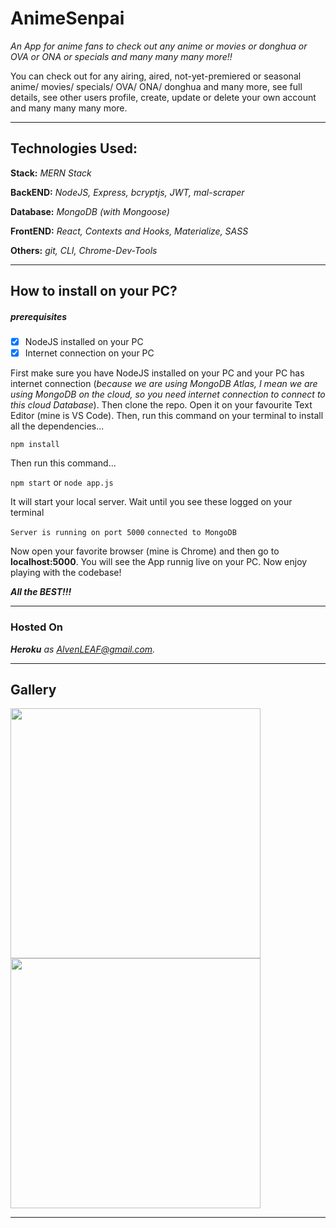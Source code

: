 # AnimeSenpai
*An App for anime fans to check out any anime or movies or donghua or OVA or ONA or specials and many many many more!!* 

You can check out for any airing, aired, not-yet-premiered or seasonal anime/ movies/ specials/ OVA/ ONA/ donghua and many more, see full details, see other users profile, create, update or delete your own account and many many many more.


***
## **Technologies Used:**
**Stack:** *MERN Stack*

**BackEND:** *NodeJS, Express, bcryptjs, JWT, mal-scraper* 

**Database:** *MongoDB (with Mongoose)*

**FrontEND:** *React, Contexts and Hooks, Materialize, SASS*

**Others:** *git, CLI, Chrome-Dev-Tools*    


***


## How to install on your PC?

##### prerequisites
- [x] NodeJS installed on your PC
- [x] Internet connection on your PC

First make sure you have NodeJS installed on your PC and your PC has internet connection (*because we are using MongoDB Atlas, I mean we are using MongoDB on the cloud, so you need internet connection to connect to this cloud Database*). Then clone the repo. Open it on your favourite Text Editor (mine is VS Code). Then, run this command on your terminal to install all the dependencies...
  
```npm install```


Then run this command...

```npm start``` or ```node app.js```

It will start your local server. Wait until you see these logged on your terminal

``
  Server is running on port 5000
``
``
  connected to MongoDB 
``


Now open your favorite browser (mine is Chrome) and then go to **localhost:5000**. You will see the App runnig live on your PC. Now enjoy playing with the codebase!


***All the BEST!!!***
***



### **Hosted On**
***Heroku*** *as AlvenLEAF@gmail.com.*  


***
## Gallery 
<img src="/AnimeSenpai Home.png" style="height: 400px" />
<img src="/AnimeSenpai Search.png" style="height: 400px" />


***
